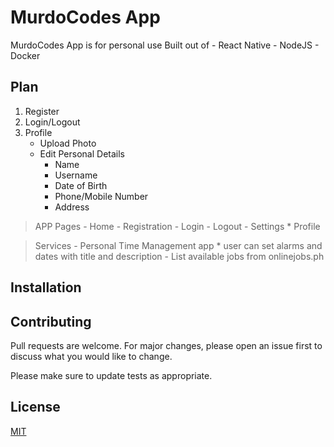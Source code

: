 # MurdoCodes App

MurdoCodes App is for personal use
Built out of
    - React Native
    - NodeJS
    - Docker

## Plan
1. Register
2. Login/Logout
3. Profile
	- Upload Photo
	- Edit Personal Details
		* Name
		* Username
		* Date of Birth
		* Phone/Mobile Number
		* Address

> APP Pages
	- Home
	- Registration
	- Login
	- Logout
	- Settings
		* Profile


> Services
	- Personal Time Management app
		* user can set alarms and dates with title and description
	- List available jobs from onlinejobs.ph

## Installation

## Contributing

Pull requests are welcome. For major changes, please open an issue first
to discuss what you would like to change.

Please make sure to update tests as appropriate.

## License

[MIT](https://choosealicense.com/licenses/mit/)